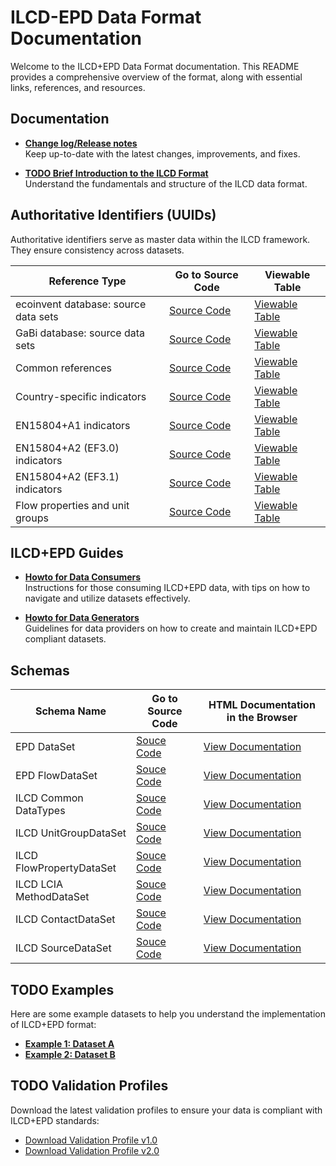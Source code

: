 # ILCD-EPD Data Format Documentation

Welcome to the ILCD+EPD Data Format documentation. This README provides a comprehensive overview of the format, along with essential links, references, and resources.

## Documentation

- **[Change log/Release notes](doc/CHANGES.txt)**  
  Keep up-to-date with the latest changes, improvements, and fixes.

- **[ TODO Brief Introduction to the ILCD Format](./docs/introduction.md)**  
  Understand the fundamentals and structure of the ILCD data format.

## Authoritative Identifiers (UUIDs)

Authoritative identifiers serve as master data within the ILCD framework. They ensure consistency across datasets.

| Reference Type                         | Go to Source Code                              | Viewable Table                                 |
|----------------------------------------|--------------------------------------------------|------------------------------------------------|
| ecoinvent database: source data sets   | [Source Code](./doc/identifiers/BackgroundDB_SourceDatasets_ecoinvent.csv)    | [Viewable Table](https://indatawg.github.io/ILCD-EPD-Data-Format/gitBranches/testMain/identifiers/BackgroundDB_SourceDatasets_ecoinvent.html)  |
| GaBi database: source data sets        | [Source Code](./doc/identifiers/BackgroundDB_SourceDatasets_GaBicsv)  | [Viewable Table](https://indatawg.github.io/ILCD-EPD-Data-Format/gitBranches/testMain/identifiers/BackgroundDB_SourceDatasets_GaBi.html) |
| Common references                      | [Source Code](./doc/identifiers/Common_references.csv)       | [Viewable Table](https://indatawg.github.io/ILCD-EPD-Data-Format/gitBranches/testMain/identifiers/Common_references.html)     |
| Country-specific indicators            | [Source Code](./doc/identifiers/Country-specific_indicators.csv) | [Viewable Table](https://indatawg.github.io/ILCD-EPD-Data-Format/gitBranches/testMain/identifiers/Country-specific_indicators.html)  |
| EN15804+A1 indicators                  | [Source Code](./doc/identifiers/EN15804+A1_indicators.csv)| [Viewable Table](https://indatawg.github.io/ILCD-EPD-Data-Format/gitBranches/testMain/identifiers/EN15804+A1_indicators.csv) |
| EN15804+A2 (EF3.0) indicators          | [Source Code](./doc/identifiers/EN15804+A2_EF3.0_indicators.csv)| [Viewable Table](https://indatawg.github.io/ILCD-EPD-Data-Format/gitBranches/testMain/identifiers/EN15804+A2_EF3.0_indicators.html) |
| EN15804+A2 (EF3.1) indicators          | [Source Code](./doc/identifiers/EN15804+A2_EF3.1_indicators.csv)| [Viewable Table](https://indatawg.github.io/ILCD-EPD-Data-Format/gitBranches/testMain/identifiers/EN15804+A2_EF3.1_indicators.html) |
| Flow properties and unit groups        | [Source Code](./doc/identifiers/Flow_properties_and_unit_groups.csv)| [Viewable Table](https://indatawg.github.io/ILCD-EPD-Data-Format/gitBranches/testMain/identifiers/Flow_properties_and_unit_groups.html) |


## ILCD+EPD Guides

- **[Howto for Data Consumers](./docs/consumer_guide.md)**  
  Instructions for those consuming ILCD+EPD data, with tips on how to navigate and utilize datasets effectively.

- **[Howto for Data Generators](./docs/generator_guide.md)**  
  Guidelines for data providers on how to create and maintain ILCD+EPD compliant datasets.

## Schemas

| Schema Name | Go to Source Code | HTML Documentation in the Browser |
|-------------|-----------------------|-----------------------------------|
| EPD DataSet | [Souce Code](./doc/schemadoc/EPD_DataSet.html) | [View Documentation](https://indatawg.github.io/ILCD-EPD-Data-Format/gitBranches/testMain/schemadoc/EPD_DataSet.html) |
| EPD FlowDataSet | [Souce Code](./doc/schemadoc/EPD_FlowDataSet.html) | [View Documentation](https://indatawg.github.io/ILCD-EPD-Data-Format/gitBranches/testMain/schemadoc/EPD_FlowDataSet.html) |
| ILCD Common DataTypes | [Souce Code](./doc/schemadoc/ILCD_Common_DataTypes.html) | [View Documentation](https://indatawg.github.io/ILCD-EPD-Data-Format/gitBranches/testMain/schemadoc/ILCD_Common_DataTypes.html) |
| ILCD UnitGroupDataSet | [Souce Code](./doc/schemadoc/ILCD_UnitGroupDataSet.html) | [View Documentation](https://indatawg.github.io/ILCD-EPD-Data-Format/gitBranches/testMain/schemadoc/ILCD_UnitGroupDataSet.html) |
| ILCD FlowPropertyDataSet | [Souce Code](./doc/schemadoc/ILCD_FlowPropertyDataSet.html) | [View Documentation](https://indatawg.github.io/ILCD-EPD-Data-Format/gitBranches/testMain/schemadoc/ILCD_FlowPropertyDataSet.html) |
| ILCD LCIA MethodDataSet | [Souce Code](./doc/schemadoc/ILCD_LCIA_MethodDataSet.html) | [View Documentation](https://indatawg.github.io/ILCD-EPD-Data-Format/gitBranches/testMain/schemadoc/ILCD_LCIA_MethodDataSet.html) |
| ILCD ContactDataSet | [Souce Code](./doc/schemadoc/ILCD_ContactDataSet.html) | [View Documentation](https://indatawg.github.io/ILCD-EPD-Data-Format/gitBranches/testMain/schemadoc/ILCD_ContactDataSet.html) |
| ILCD SourceDataSet | [Souce Code](./doc/schemadoc/ILCD_SourceDataSet.html) | [View Documentation](https://indatawg.github.io/ILCD-EPD-Data-Format/gitBranches/testMain/schemadoc/ILCD_SourceDataSet.html) |

## TODO Examples

Here are some example datasets to help you understand the implementation of ILCD+EPD format:
- **[Example 1: Dataset A](./examples/dataset_a.xml)**
- **[Example 2: Dataset B](./examples/dataset_b.xml)**

## TODO Validation Profiles

Download the latest validation profiles to ensure your data is compliant with ILCD+EPD standards:
- [Download Validation Profile v1.0](./validation/validation_profile_v1.0.xml)
- [Download Validation Profile v2.0](./validation/validation_profile_v2.0.xml)
